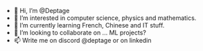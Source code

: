 - 👋 Hi, I’m @Deptage
- 👀 I’m interested in computer science, physics and mathematics.
- 🌱 I’m currently learning French, Chinese and IT stuff.
- 💞️ I’m looking to collaborate on ... ML projects?
- 📫 Write me on discord @deptage or on linkedin

<!---
Deptage/Deptage is a ✨ special ✨ repository because its `README.md` (this file) appears on your GitHub profile.
You can click the Preview link to take a look at your changes.
--->
